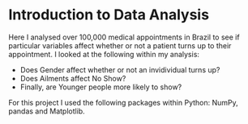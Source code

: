 # Introduction to Data Analysis

Here I analysed over 100,000 medical appointments in Brazil to see if particular variables affect whether or not a patient turns up to their appointment.
I looked at the following within my analysis:
* Does Gender affect whether or not an invidividual turns up?
* Does Ailments affect No Show?
* Finally, are Younger people more likely to show?

For this project I used the following packages within Python: NumPy, pandas and Matplotlib.
